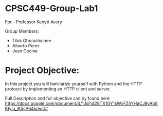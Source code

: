 # CPSC449-Group-Lab1
For - Professor Kenytt Avery

Group Members:
- Tilak Ghorashainee
- Alberto Perez
- Juan Cocina

# Project Objective:
In this project you will familiarize yourself with Python and the HTTP protocol by implementing an HTTP client and server.

Full Description and full objective can by found here
https://docs.google.com/document/d/1Jsjhd28TX1GY1sWxFZhYHaCJ9yAb8Klyiu_iK5sP64k/edit#
